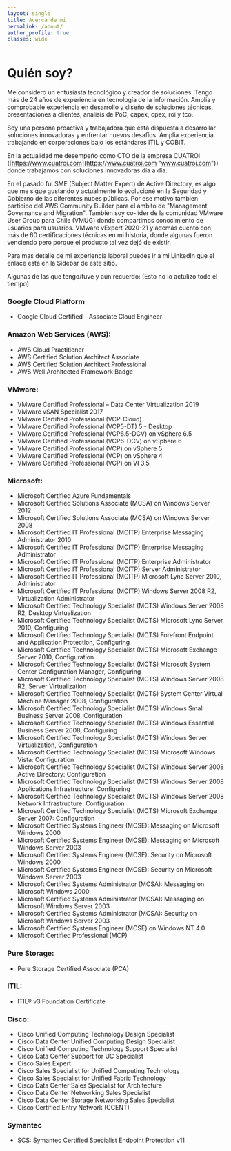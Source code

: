 ```yaml
---
layout: single
title: Acerca de mi
permalink: /about/
author_profile: true
classes: wide
---
```


# Quién soy?

Me considero un entusiasta tecnológico y creador de soluciones. Tengo más de 24 años de experiencia en tecnología de la información. Amplia y comprobable experiencia en desarrollo y diseño de soluciones técnicas, presentaciones a clientes, análisis de PoC, capex, opex, roi y tco. 

Soy una persona proactiva y trabajadora que está dispuesta a desarrollar soluciones innovadoras y enfrentar nuevos desafíos. Amplia experiencia trabajando en corporaciones bajo los estándares ITIL y COBIT.

En la actualidad me desempeño como CTO de la empresa CUATROi ([https://www.cuatroi.com](https://www.cuatroi.com "www.cuatroi.com")) donde trabajamos con soluciones innovadoras día a día.

En el pasado fui SME (Subject Matter Expert) de Active Directory, es algo que me sigue gustando y actualmente lo evolucioné en la Seguridad y Gobierno de las diferentes nubes públicas. Por ese motivo tambien participo del AWS Community Builder para el ámbito de "Management, Governance and Migration".
También soy co-líder de la comunidad VMware User Group para Chile (VMUG) donde compartimos conocimiento de usuarios para usuarios.
VMware vExpert 2020-21 y además cuento con más de 60 certificaciones técnicas en mi historia, donde algunas fueron venciendo pero porque el producto tal vez dejó de existir.

Para mas detalle de mi experiencia laboral puedes ir a mi LinkedIn que el enlace está en la Sidebar de este sitio.

Algunas de las que tengo/tuve y aún recuerdo: (Esto no lo actulizo todo el tiempo)

### Google Cloud Platform
- Google Cloud Certified - Associate Cloud Engineer

### Amazon Web Services (AWS):
- AWS Cloud Practitioner
- AWS Certified Solution Architect Associate
- AWS Certified Solution Architect Professional
- AWS Well Architected Framework Badge

### VMware:
- VMware Certified Professional – Data Center Virtualization 2019
- VMware vSAN Specialist 2017
- VMware Certified Professional (VCP-Cloud)
- VMware Certified Professional (VCP5-DT) 5 - Desktop 
- VMware Certified Professional (VCP6.5-DCV) on vSphere 6.5
- VMware Certified Professional (VCP6-DCV) on vSphere 6
- VMware Certified Professional (VCP) on vSphere 5 
- VMware Certified Professional (VCP) on vSphere 4 
- VMware Certified Professional (VCP) on VI 3.5 

### Microsoft:
- Microsoft Certified Azure Fundamentals 
- Microsoft Certified Solutions Associate (MCSA) on Windows Server 2012 
- Microsoft Certified Solutions Associate (MCSA) on Windows Server 2008 
- Microsoft Certified IT Professional (MCITP) Enterprise Messaging Administrator 2010 
- Microsoft Certified IT Professional (MCITP) Enterprise Messaging Administrator 
- Microsoft Certified IT Professional (MCITP) Enterprise Administrator
- Microsoft Certified IT Professional (MCITP) Server Administrator 
- Microsoft Certified IT Professional (MCITP) Microsoft Lync Server 2010, Administrator 
- Microsoft Certified IT Professional (MCITP) Windows Server 2008 R2, Virtualization Administrator 
- Microsoft Certified Technology Specialist (MCTS) Windows Server 2008 R2, Desktop Virtualization 
- Microsoft Certified Technology Specialist (MCTS) Microsoft Lync Server 2010, Configuring 
- Microsoft Certified Technology Specialist (MCTS) Forefront Endpoint and Application Protection, Configuring
- Microsoft Certified Technology Specialist (MCTS) Microsoft Exchange Server 2010, Configuration
- Microsoft Certified Technology Specialist (MCTS) Microsoft System Center Configuration Manager, Configuring 
- Microsoft Certified Technology Specialist (MCTS) Windows Server 2008 R2, Server Virtualization
- Microsoft Certified Technology Specialist (MCTS) System Center Virtual Machine Manager 2008, Configuration
- Microsoft Certified Technology Specialist (MCTS) Windows Small Business Server 2008, Configuration 
- Microsoft Certified Technology Specialist (MCTS) Windows Essential Business Server 2008, Configuring 
- Microsoft Certified Technology Specialist (MCTS) Windows Server Virtualization, Configuration 
- Microsoft Certified Technology Specialist (MCTS) Microsoft Windows Vista: Configuration 
- Microsoft Certified Technology Specialist (MCTS) Windows Server 2008 Active Directory: Configuration 
- Microsoft Certified Technology Specialist (MCTS) Windows Server 2008 Applications Infrastructure: Configuring 
- Microsoft Certified Technology Specialist (MCTS) Windows Server 2008 Network Infrastructure: Configuration 
- Microsoft Certified Technology Specialist (MCTS) Microsoft Exchange Server 2007: Configuration 
- Microsoft Certified Systems Engineer (MCSE): Messaging on Microsoft Windows 2000 
- Microsoft Certified Systems Engineer (MCSE): Messaging on Microsoft Windows Server 2003 
- Microsoft Certified Systems Engineer (MCSE): Security on Microsoft Windows 2000 
- Microsoft Certified Systems Engineer (MCSE): Security on Microsoft Windows Server 2003 
- Microsoft Certified Systems Administrator (MCSA): Messaging on Microsoft Windows 2000 
- Microsoft Certified Systems Administrator (MCSA): Messaging on Microsoft Windows Server 2003 
- Microsoft Certified Systems Administrator (MCSA): Security on Microsoft Windows Server 2003 
- Microsoft Certified Systems Engineer (MCSE) on Windows NT 4.0
- Microsoft Certified Professional (MCP) 

### Pure Storage:
- Pure Storage Certified Associate (PCA)

### ITIL:
- ITIL® v3 Foundation Certificate

### Cisco:
- Cisco Unified Computing Technology Design Specialist 
- Cisco Data Center Unified Computing Design Specialist 
- Cisco Unified Computing Technology Support Specialist 
- Cisco Data Center Support for UC Specialist 
- Cisco Sales Expert 
- Cisco Sales Specialist for Unified Computing Technology 
- Cisco Sales Specialist for Unified Fabric Technology 
- Cisco Data Center Sales Specialist for Architecture 
- Cisco Data Center Networking Sales Specialist 
- Cisco Data Center Storage Networking Sales Specialist 
- Cisco Certified Entry Network (CCENT)

### Symantec
- SCS: Symantec Certified Specialist Endpoint Protection v11